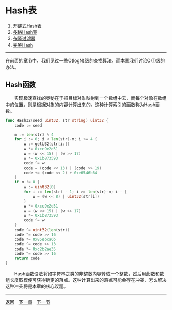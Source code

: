 # Hash表
 1. [开链式Hash表](3A.md)
 2. [多路Hash表](3B.md)
 3. [布隆过滤器](3C.md)
 4. [完美Hash](3D.md)

___
在前面的章节中，我们见过一些O(logN)级的查找算法，而本章我们讨论O(1)级的办法。

## Hash函数
　　实现极速查找的奥秘在于把目标对象映射到一个数组中去，而每个对象在数组中的位置，则是根据对象的内容计算出来的。这种计算索引的函数称为Hash函数。
```go
func Hash32(seed uint32, str string) uint32 {
    code := seed

    m := len(str) % 4
    for i := 0; i < len(str)-m; i += 4 {
        w := getU32(str[i:])
        w *= 0xcc9e2d51
        w = (w << 15) | (w >> 17)
        w *= 0x1b873593
        code ^= w
        code = (code << 13) | (code >> 19)
        code += (code << 2) + 0xe6546b64
    }
    if m != 0 {
        w := uint32(0)
        for i := len(str) - 1; i >= len(str)-m; i-- {
            w = (w << 8) | uint32(str[i])
        }
        w *= 0xcc9e2d51
        w = (w << 15) | (w >> 17)
        w *= 0x1b873593
        code ^= w
    }
    code ^= uint32(len(str))
    code ^= code >> 16
    code *= 0x85ebca6b
    code ^= code >> 13
    code *= 0xc2b2ae35
    code ^= code >> 16
    return code
}
```
　　Hash函数设法将如字符串之类的非整数内容转成一个整数，然后用此数和数组长度取模便可获得确定的落点。这种计算出来的落点可能会存在冲突，怎么解决这种冲突将是本章的核心议题。  

---
[返回](../README.md)　[下一章](4.md)　[下一节](3A.md)